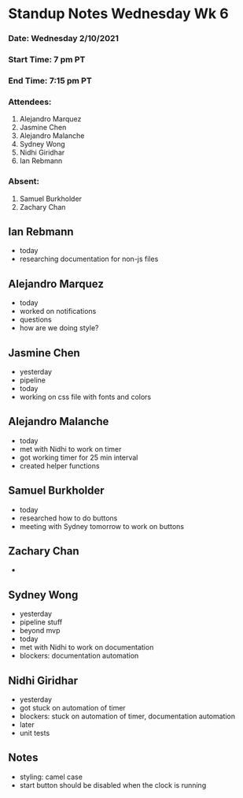 # Standup Notes Wednesday Wk 6

### Date: Wednesday 2/10/2021

### Start Time: 7 pm PT

### End Time: 7:15 pm PT

### Attendees:

1. Alejandro Marquez
2. Jasmine Chen
3. Alejandro Malanche
4. Sydney Wong
5. Nidhi Giridhar
6. Ian Rebmann

### Absent:

1. Samuel Burkholder
2. Zachary Chan

## Ian Rebmann

- today
- researching documentation for non-js files

## Alejandro Marquez

- today
- worked on notifications
- questions
- how are we doing style?

## Jasmine Chen

- yesterday
- pipeline
- today
- working on css file with fonts and colors

## Alejandro Malanche

- today
- met with Nidhi to work on timer
- got working timer for 25 min interval
- created helper functions

## Samuel Burkholder

- today
- researched how to do buttons
- meeting with Sydney tomorrow to work on buttons

## Zachary Chan

-

## Sydney Wong

- yesterday
- pipeline stuff
- beyond mvp
- today
- met with Nidhi to work on documentation
- blockers: documentation automation

## Nidhi Giridhar

- yesterday
- got stuck on automation of timer
- blockers: stuck on automation of timer, documentation automation
- later
- unit tests

## Notes

- styling: camel case
- start button should be disabled when the clock is running
